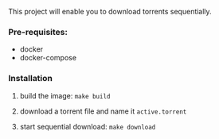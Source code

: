 This project will enable you to download torrents sequentially.


### Pre-requisites:
 - docker
 - docker-compose


### Installation

1. build the image: `make build`

2. download a torrent file and name it `active.torrent`

3. start sequential download: `make download`

